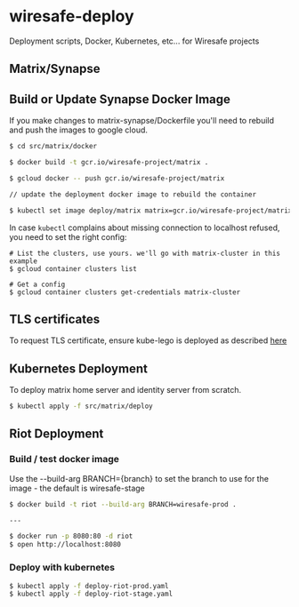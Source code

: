 # wiresafe-deploy
Deployment scripts, Docker, Kubernetes, etc... for Wiresafe projects

## Matrix/Synapse

## Build or Update Synapse Docker Image

If you make changes to matrix-synapse/Dockerfile you'll need to rebuild and push the images to google cloud.

```bash
$ cd src/matrix/docker

$ docker build -t gcr.io/wiresafe-project/matrix .

$ gcloud docker -- push gcr.io/wiresafe-project/matrix

// update the deployment docker image to rebuild the container

$ kubectl set image deploy/matrix matrix=gcr.io/wiresafe-project/matrix:latest --namespace=matrix
```
In case `kubectl` complains about missing connection to localhost refused, you need to set the right config:
```
# List the clusters, use yours. we'll go with matrix-cluster in this example
$ gcloud container clusters list

# Get a config
$ gcloud container clusters get-credentials matrix-cluster

```

## TLS certificates
To request TLS certificate, ensure kube-lego is deployed as described [here](https://github.com/jetstack/kube-lego/blob/master/examples/gce/README.md)
## Kubernetes Deployment
To deploy matrix home server and identity server from scratch.

```bash
$ kubectl apply -f src/matrix/deploy  

```

## Riot Deployment

### Build / test docker image

Use the --build-arg BRANCH={branch} to set the branch to use for the image - the default is wiresafe-stage

```bash
$ docker build -t riot --build-arg BRANCH=wiresafe-prod .

---

$ docker run -p 8080:80 -d riot
$ open http://localhost:8080
```

### Deploy with kubernetes

```bash
$ kubectl apply -f deploy-riot-prod.yaml
$ kubectl apply -f deploy-riot-stage.yaml
```
